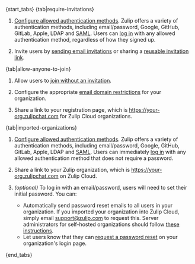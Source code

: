 [email-invitations]:/help/invite-new-users#send-email-invitations
[invitation-links]: /help/invite-new-users#create-a-reusable-invitation-link
[set-if-invitations-required]: /help/restrict-account-creation#set-whether-invitations-are-required-to-join
[restrict-email-domain]: /help/restrict-account-creation#configuring-email-domain-restrictions
[logging-in]: /help/logging-in

{start_tabs}
{tab|require-invitations}

1. [Configure allowed authentication
   methods](/help/configure-authentication-methods). Zulip offers a variety of
   authentication methods, including email/password, Google, GitHub, GitLab,
   Apple, LDAP and [SAML](/help/saml-authentication). Users can [log
   in][logging-in] with any allowed authentication method, regardless of how
   they signed up.

1. Invite users by [sending email invitations][email-invitations] or
   sharing a [reusable invitation link][invitation-links].

{tab|allow-anyone-to-join}

1. Allow users to [join without an invitation][set-if-invitations-required].

1. Configure the appropriate [email domain restrictions][restrict-email-domain]
   for your organization.

1. Share a link to your registration page, which is
   https://your-org.zulipchat.com for Zulip Cloud organizations.

{tab|imported-organizations}

1. [Configure allowed authentication
   methods](/help/configure-authentication-methods). Zulip offers a variety of
   authentication methods, including email/password, Google, GitHub, GitLab,
   Apple, LDAP and [SAML](/help/saml-authentication). Users can immediately [log
   in][logging-in] with any allowed authentication method that does not require
   a password.

1. Share a link to your Zulip organization, which is
   https://your-org.zulipchat.com on Zulip Cloud.

1. *(optional)* To log in with an email/password, users will need to set their
   initial password. You can:

    - Automatically send password reset emails to all users in your
     organization. If you imported your organization into Zulip Cloud, simply
     email [support@zulip.com](mailto:support@zulip.com) to request this. Server
     administrators for self-hosted organizations should follow [these
     instructions](/help/import-from-slack#send-password-reset-emails-to-all-users).
    - Let users know that they can [request a password
     reset](/help/change-your-password#if-youve-forgotten-or-never-had-a-password)
     on your organization's login page.

{end_tabs}

